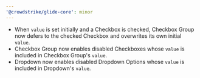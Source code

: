 ```yaml
---
'@crowdstrike/glide-core': minor
---
```


- When `value` is set initially and a Checkbox is checked, Checkbox Group now defers to the checked Checkbox and overwrites its own initial `value`.
- Checkbox Group now enables disabled Checkboxes whose `value` is included in Checkbox Group's `value`.
- Dropdown now enables disabled Dropdown Options whose `value` is included in Dropdown's `value`.
